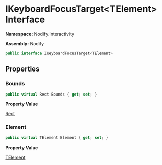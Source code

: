 # IKeyboardFocusTarget\<TElement\> Interface  
  
**Namespace:** Nodify.Interactivity  
  
**Assembly:** Nodify  
  
```csharp  
public interface IKeyboardFocusTarget<TElement>  
```  
  
## Properties  
  
### Bounds  
  
```csharp  
public virtual Rect Bounds { get; set; }  
```  
  
**Property Value**  
  
[Rect](https://docs.microsoft.com/en-us/dotnet/api/System.Windows.Rect)  
  
### Element  
  
```csharp  
public virtual TElement Element { get; set; }  
```  
  
**Property Value**  
  
[TElement](Nodify_Interactivity_IKeyboardFocusTarget_TElement__TElement)  
  
